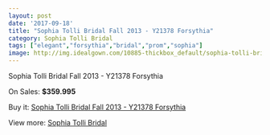 ```yaml
---
layout: post
date: '2017-09-18'
title: "Sophia Tolli Bridal Fall 2013 - Y21378 Forsythia"
category: Sophia Tolli Bridal
tags: ["elegant","forsythia","bridal","prom","sophia"]
image: http://img.idealgown.com/10885-thickbox_default/sophia-tolli-bridal-fall-2013-y21378-forsythia.jpg
---
```

Sophia Tolli Bridal Fall 2013 - Y21378 Forsythia

On Sales: **$359.995**
<a href="https://www.idealgown.com/en/sophia-tolli-bridal/4468-sophia-tolli-bridal-fall-2013-y21378-forsythia.html"><amp-img layout="responsive" width="600" height="600" src="//img.idealgown.com/10885-thickbox_default/sophia-tolli-bridal-fall-2013-y21378-forsythia.jpg" alt="Sophia Tolli Bridal Fall 2013 - Y21378 Forsythia 0" /></a>
<a href="https://www.idealgown.com/en/sophia-tolli-bridal/4468-sophia-tolli-bridal-fall-2013-y21378-forsythia.html"><amp-img layout="responsive" width="600" height="600" src="//img.idealgown.com/10886-thickbox_default/sophia-tolli-bridal-fall-2013-y21378-forsythia.jpg" alt="Sophia Tolli Bridal Fall 2013 - Y21378 Forsythia 1" /></a>

Buy it: [Sophia Tolli Bridal Fall 2013 - Y21378 Forsythia](https://www.idealgown.com/en/sophia-tolli-bridal/4468-sophia-tolli-bridal-fall-2013-y21378-forsythia.html "Sophia Tolli Bridal Fall 2013 - Y21378 Forsythia")

View more: [Sophia Tolli Bridal](https://www.idealgown.com/en/52-sophia-tolli-bridal "Sophia Tolli Bridal")
